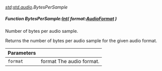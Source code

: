 _[std](../../modules/std/std-module.md):[std.audio](../../modules/std/std-audio.md).BytesPerSample_
##### Function BytesPerSample:[Int](../../modules/wonkey/wonkey-types-int.md)( format:[AudioFormat](../../modules/std/std-audio-audioformat.md) )
Number of bytes per audio sample.

Returns the number of bytes per audio sample for the given audio format.

| Parameters |    |
|:-----------|:---|
| `format` | format The audio format. |
